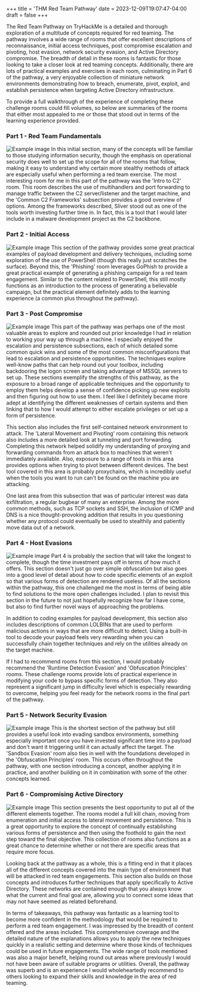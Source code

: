 +++
title = 'THM Red Team Pathway'
date = 2023-12-09T19:07:47-04:00
draft = false
+++

The Red Team Pathway on TryHackMe is a detailed and thorough exploration of a multitude of concepts required for red teaming. The pathway involves a wide range of rooms that offer excellent descriptions of reconnaissance, initial access techniques, post compromise escalation and pivoting, host evasion, network security evasion, and Active Directory compromise. The breadth of detail in these rooms is fantastic for those looking to take a closer look at red teaming concepts. Additionally, there are lots of practical examples and exercises in each room, culminating in Part 6 of the pathway, a very enjoyable collection of miniature network environments demonstrating how to breach, enumerate, pivot, exploit, and establish persistence when targeting Active Directory infrastructure.

To provide a full walkthrough of the experience of completing these challenge rooms could fill volumes, so below are summaries of the rooms that either most appealed to me or those that stood out in terms of the learning experience provided.

### Part 1 - Red Team Fundamentals
![Example image](redteam.png "Introductory section aimed to set the foundation for the various stages required for a red team engagement.")
In this initial section, many of the concepts will be familiar to those studying information security, though the emphasis on operational security does well to set up the scope for all of the rooms that follow, making it easy to understand why certain more stealthy methods of attack are especially useful when performing a red team exercise. The most interesting room for me in this part of the pathway was the 'Intro to C2' room. This room describes the use of multihandlers and port forwarding to manage traffic between the C2 server/listener and the target machine, and the 'Common C2 Frameworks' subsection provides a good overview of options. Among the frameworks described, Sliver stood out as one of the tools worth investing further time in. In fact, this is a tool that I would later include in a malware development project as the C2 backbone.


### Part 2 - Initial Access
![Example image](initial.png "This section is full of ways to approach gaining initial access to an environment.")
This section of the pathway provides some great practical examples of payload development and delivery techniques, including some exploration of the use of PowerShell (though this really just scratches the surface). Beyond this, the 'Phishing' room leverages GoPhish to provide a great practical example of generating a phishing campaign for a red team engagement. Similar to the content related to PowerShell, this still mostly functions as an introduction to the process of generating a believable campaign, but the practical element definitely adds to the learning experience (a common plus throughout the pathway).


### Part 3 - Post Compromise
![Example image](postcomp.png "Assess a machine you land on and gain privileges to then set up a stronger foothold.")
This part of the pathway was perhaps one of the most valuable areas to explore and rounded out prior knowledge I had in relation to working your way up through a machine. I especially enjoyed the escalation and persistence subsections, each of which detailed some common quick wins and some of the most common misconfigurations that lead to escalation and persistence opportunities. The techniques explore well-know paths that can help round out your toolbox, including backdooring the logon screen and taking advantage of MSSQL servers to set up. These sections exemplify the strengths of this pathway, as the exposure to a broad range of applicable techniques and the opportunity to employ them helps develop a sense of confidence picking up new exploits and then figuring out how to use them. I feel like I definitely became more adept at identifying the different weaknesses of certain systems and then linking that to how I would attempt to either escalate privileges or set up a form of persistence. 

This section also includes the first self-contained network environment to attack. The 'Lateral Movement and Pivoting' room containing this network also includes a more detailed look at tunneling and port forwarding. Completing this network helped solidify my understanding of proxying and forwarding commands from an attack box to machines that weren't immediately available. Also, exposure to a range of tools in this area provides options when trying to pivot between different devices. The best tool covered in this area is probably proxychains, which is incredibly useful when the tools you want to run can't be found on the machine you are attacking.

One last area from this subsection that was of particular interest was data exfiltration, a regular bugbear of many an enterprise. Among the more common methods, such as TCP sockets and SSH, the inclusion of ICMP and DNS is a nice thought-provoking addition that results in you questioning whether any protocol could eventually be used to stealthily and patiently move data out of a network.

### Part 4 - Host Evasions
![Example image](hostevasion.png "This long list is full of great content that fleshes out a variety of ways to perform less obvious execution and generate stealthier payloads.")
Part 4 is probably the section that will take the longest to complete, though the time investment pays off in terms of how much it offers. This section doesn't just go over simple obfuscation but also goes into a good level of detail about how to code specific elements of an exploit so that various forms of detection are rendered useless. Of all the sections within the pathway, this one challenged me the most in terms of being able to find solutions to the more open challenges included. I plan to revisit this section in the future to not just hopefully recognize how far I have come, but also to find further novel ways of approaching the problems.

In addition to coding examples for payload development, this section also includes descriptions of common LOLBINs that are used to perform malicious actions in ways that are more difficult to detect. Using a built-in tool to decode your payload feels very rewarding when you can successfully chain together techniques and rely on the utilities already on the target machine.

If I had to recommend rooms from this section, I would probably recommend the 'Runtime Detection Evasion' and 'Obfuscation Principles' rooms. These challenge rooms provide lots of practical experience in modifying your code to bypass specific forms of detection. They also represent a significant jump in difficulty level which is especially rewarding to overcome, helping you feel ready for the network rooms in the final part of the pathway.

### Part 5 - Network Security Evasion
![Example image](netevasion.png "Short but sweet, the 'Network Security Evasion' section builds well on the earlier more endpoint-focused sections.")
This is the shortest section of the pathway but still provides a useful look into evading sandbox environments, something especially important once you have invested significant time into a payload and don't want it triggering until it can actually affect the target. The 'Sandbox Evasion' room also ties in well with the foundations developed in the 'Obfuscation Principles' room. This occurs often throughout the pathway, with one section introducing a concept, another applying it in practice, and another building on it in combination with some of the other concepts learned.

### Part 6 - Compromising Active Directory
![Example image](compad.png "The AD networks included in the last section are the perfect place to put theory into action.")
This section presents the best opportunity to put all of the different elements together. The rooms model a full kill chain, moving from enumeration and initial access to lateral movement and persistence. This is a great opportunity to explore the concept of continually establishing various forms of persistence and then using the foothold to gain the next step toward the final objective. This collection of rooms also functions as a great chance to determine whether or not there are specific areas that require more focus. 

Looking back at the pathway as a whole, this is a fitting end in that it places all of the different concepts covered into the main type of environment that will be attacked in red team engagements. This section also builds on those concepts and introduces further techniques that apply specifically to Active Directory. These networks are contained enough that you always know what the current and final goal are, allowing you to connect some ideas that may not have seemed as related beforehand.

In terms of takeaways, this pathway was fantastic as a learning tool to become more confident in the methodology that would be required to perform a red team engagement. I was impressed by the breadth of content offered and the areas included. This comprehensive coverage and the detailed nature of the explanations allows you to apply the new techniques quickly in a realistic setting and determine where those kinds of techniques could be used in future engagements. The wide range of tools mentioned was also a major benefit, helping round out areas where previously I would not have been aware of suitable programs or utilities. Overall, the pathway was superb and is an experience I would wholeheartedly recommend to others looking to expand their skills and knowledge in the area of red teaming.